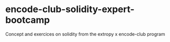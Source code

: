 # encode-club-solidity-expert-bootcamp
Concept and exercices on solidity from the extropy x encode-club program

